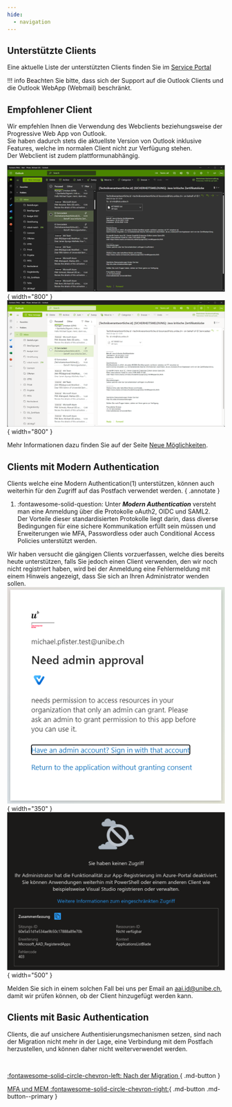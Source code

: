 ```yaml
---
hide:
  - navigation
---
```


## Unterstützte Clients
Eine aktuelle Liste der unterstützten Clients finden Sie im [Service Portal](https://serviceportal.unibe.ch/sp?id=kb_article_view&sysparm_article=KB0010440)  

!!! info
    Beachten Sie bitte, dass sich der Support auf die Outlook Clients und die Outlook WebApp (Webmail) beschränkt.

## Empfohlener Client
Wir empfehlen Ihnen die Verwendung des Webclients beziehungsweise der Progressive Web App von Outlook.  
Sie haben dadurch stets die aktuellste Version von Outlook inklusive Features, welche im normalen Client nicht zur Verfügung stehen.  
Der Webclient ist zudem plattformunabhängig.

![Outlook PWA](./img/clients-recommended.png#only-dark){ width="800" }
![Outlook PWA](./img/clients-recommended_light.png#only-light){ width="800" }

Mehr Informationen dazu finden Sie auf der Seite [Neue Möglichkeiten](../migration/new-possibilities.md).  

## Clients mit Modern Authentication
Clients welche eine Modern Authentication(1) unterstützen, können auch weiterhin für den Zugriff auf das Postfach verwendet werden. 
{ .annotate }  

1.  :fontawesome-solid-question: Unter ***Modern Authentication*** versteht man eine Anmeldung über die Protokolle oAuth2, OIDC und SAML2.  
Der Vorteile dieser standardisierten Protokolle liegt darin, dass diverse Bedingungen für eine sichere Kommunikation erfüllt sein müssen und Erweiterungen wie MFA, Passwordless oder auch Conditional Access Policies unterstützt werden.

Wir haben versucht die gängigen Clients vorzuerfassen, welche dies bereits heute unterstützen, falls Sie jedoch einen Client verwenden, den wir noch nicht registriert haben, wird bei der Anmeldung eine Fehlermeldung mit einem Hinweis angezeigt, dass Sie sich an Ihren Administrator wenden sollen.  
![Client registering notification](./img/clients-not-registered-alt.png){ width="350" } 
![Client registering notification](./img/clients-not-registered.png){ width="500" }

Melden Sie sich in einem solchen Fall bei uns per Email an [aai.id@unibe.ch](mailto:aai.id@unibe.ch), damit wir prüfen können, ob der Client hinzugefügt werden kann.

## Clients mit Basic Authentication
Clients, die auf unsichere Authentisierungsmechanismen setzen, sind nach der Migration nicht mehr in der Lage, eine Verbindung mit dem Postfach herzustellen, und können daher nicht weiterverwendet werden.  

&nbsp;  
<div class="grid" markdown>

[:fontawesome-solid-circle-chevron-left: Nach der Migration ](../migration/post-migration.md){ .md-button }

[MFA und MEM :fontawesome-solid-circle-chevron-right:](../migration/mfa-mem.md){ .md-button .md-button--primary }

</div>
